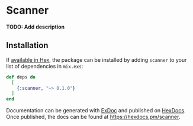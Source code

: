 # Scanner

**TODO: Add description**

## Installation

If [available in Hex](https://hex.pm/docs/publish), the package can be installed
by adding `scanner` to your list of dependencies in `mix.exs`:

```elixir
def deps do
  [
    {:scanner, "~> 0.1.0"}
  ]
end
```

Documentation can be generated with [ExDoc](https://github.com/elixir-lang/ex_doc)
and published on [HexDocs](https://hexdocs.pm). Once published, the docs can
be found at <https://hexdocs.pm/scanner>.


